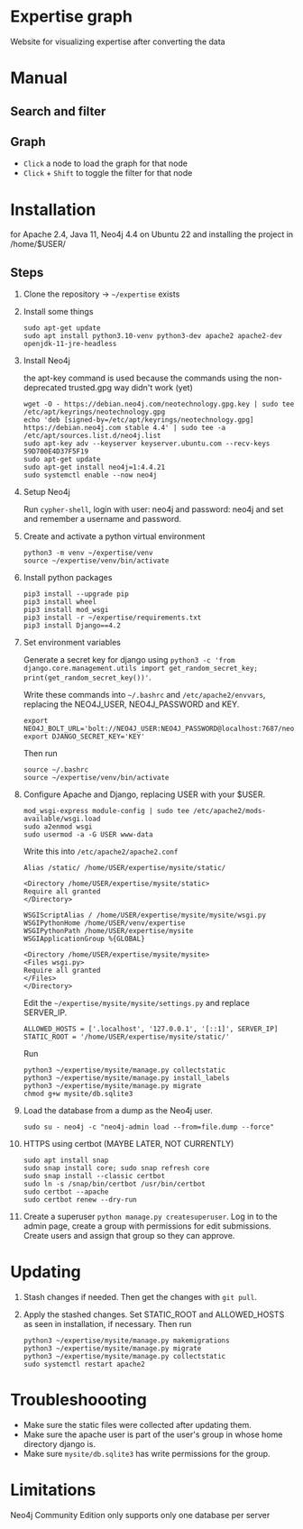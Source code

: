 # Expertise graph

Website for visualizing expertise after converting the data

# Manual

## Search and filter

## Graph

* `Click` a node to load the graph for that node
* `Click` + `Shift` to toggle the filter for that node

# Installation

for Apache 2.4, Java 11, Neo4j 4.4 on Ubuntu 22 and installing the project in /home/$USER/

## Steps

1. Clone the repository -> `~/expertise` exists
2. Install some things
    ```
    sudo apt-get update
    sudo apt install python3.10-venv python3-dev apache2 apache2-dev openjdk-11-jre-headless
    ```

3. Install Neo4j

    the apt-key command is used because the commands using the non-deprecated trusted.gpg way didn't work (yet)
    ```
    wget -O - https://debian.neo4j.com/neotechnology.gpg.key | sudo tee /etc/apt/keyrings/neotechnology.gpg
    echo 'deb [signed-by=/etc/apt/keyrings/neotechnology.gpg] https://debian.neo4j.com stable 4.4' | sudo tee -a /etc/apt/sources.list.d/neo4j.list
    sudo apt-key adv --keyserver keyserver.ubuntu.com --recv-keys 59D700E4D37F5F19
    sudo apt-get update
    sudo apt-get install neo4j=1:4.4.21
    sudo systemctl enable --now neo4j
    ```

4. Setup Neo4j

    Run `cypher-shell`, login with user: neo4j and password: neo4j and set and remember a username and password.

5. Create and activate a python virtual environment

    ```
    python3 -m venv ~/expertise/venv
    source ~/expertise/venv/bin/activate
    ```

6. Install python packages

    ```
    pip3 install --upgrade pip
    pip3 install wheel
    pip3 install mod_wsgi
    pip3 install -r ~/expertise/requirements.txt
    pip3 install Django==4.2
    ```

7. Set environment variables

    Generate a secret key for django using `python3 -c 'from django.core.management.utils import get_random_secret_key; print(get_random_secret_key())'`.

    Write these commands into `~/.bashrc` and `/etc/apache2/envvars`, replacing the NEO4J_USER, NEO4J_PASSWORD and KEY.
    ```
    export NEO4J_BOLT_URL='bolt://NEO4J_USER:NEO4J_PASSWORD@localhost:7687/neo4j'
    export DJANGO_SECRET_KEY='KEY'
    ```

    Then run
    ```
    source ~/.bashrc
    source ~/expertise/venv/bin/activate
    ```

8. Configure Apache and Django, replacing USER with your $USER.

    ```
    mod_wsgi-express module-config | sudo tee /etc/apache2/mods-available/wsgi.load
    sudo a2enmod wsgi
    sudo usermod -a -G USER www-data
    ```

    Write this into `/etc/apache2/apache2.conf`
    ```
    Alias /static/ /home/USER/expertise/mysite/static/

    <Directory /home/USER/expertise/mysite/static>
    Require all granted
    </Directory>

    WSGIScriptAlias / /home/USER/expertise/mysite/mysite/wsgi.py
    WSGIPythonHome /home/USER/venv/expertise
    WSGIPythonPath /home/USER/expertise/mysite
    WSGIApplicationGroup %{GLOBAL}

    <Directory /home/USER/expertise/mysite/mysite>
    <Files wsgi.py>
    Require all granted
    </Files>
    </Directory>
    ```

    Edit the `~/expertise/mysite/mysite/settings.py` and replace SERVER_IP.
    ```
    ALLOWED_HOSTS = ['.localhost', '127.0.0.1', '[::1]', SERVER_IP]
    STATIC_ROOT = '/home/USER/expertise/mysite/static/'
    ```

    Run
    ```
    python3 ~/expertise/mysite/manage.py collectstatic
    python3 ~/expertise/mysite/manage.py install_labels
    python3 ~/expertise/mysite/manage.py migrate
    chmod g+w mysite/db.sqlite3
    ```

9. Load the database from a dump as the Neo4j user.

    ```
    sudo su - neo4j -c "neo4j-admin load --from=file.dump --force"
    ```

10. HTTPS using certbot (MAYBE LATER, NOT CURRENTLY)

    ```
    sudo apt install snap
    sudo snap install core; sudo snap refresh core
    sudo snap install --classic certbot
    sudo ln -s /snap/bin/certbot /usr/bin/certbot
    sudo certbot --apache
    sudo certbot renew --dry-run
    ```

11. Create a superuser `python manage.py createsuperuser`. Log in to the admin page,
    create a group with permissions for edit submissions. Create users and assign that group so they can approve.

# Updating

1. Stash changes if needed. Then get the changes with `git pull`.

2. Apply the stashed changes. Set STATIC_ROOT and ALLOWED_HOSTS as seen in installation, if necessary. Then run
    ```
    python3 ~/expertise/mysite/manage.py makemigrations
    python3 ~/expertise/mysite/manage.py migrate
    python3 ~/expertise/mysite/manage.py collectstatic
    sudo systemctl restart apache2
    ```

# Troubleshoooting

* Make sure the static files were collected after updating them.
* Make sure the apache user is part of the user's group in whose home directory django is.
* Make sure `mysite/db.sqlite3` has write permissions for the group.


# Limitations

Neo4j Community Edition only supports only one database per server
